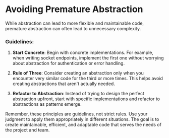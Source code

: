 # Avoiding Premature Abstraction

While abstraction can lead to more flexible and maintainable code, premature abstraction can often lead to unnecessary complexity.

### Guidelines:

1. **Start Concrete**: Begin with concrete implementations. For example, when writing socket endpoints, implement the first one without worrying about abstraction for authentication or error handling.

2. **Rule of Three**: Consider creating an abstraction only when you encounter very similar code for the third or more times. This helps avoid creating abstractions that aren't actually needed.

3. **Refactor to Abstraction**: Instead of trying to design the perfect abstraction upfront, start with specific implementations and refactor to abstractions as patterns emerge.

Remember, these principles are guidelines, not strict rules. Use your judgment to apply them appropriately in different situations. The goal is to create maintainable, efficient, and adaptable code that serves the needs of the project and team.